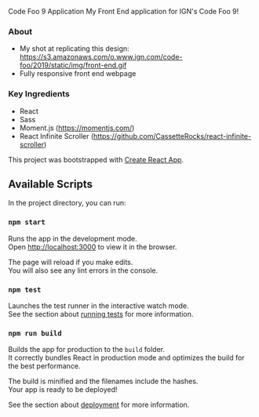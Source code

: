 Code Foo 9 Application
My Front End application for IGN's Code Foo 9!

### About
- My shot at replicating this design: https://s3.amazonaws.com/o.www.ign.com/code-foo/2019/static/img/front-end.gif 
- Fully responsive front end webpage

### Key Ingredients
- React
- Sass
- Moment.js (https://momentjs.com/)
- React Infinite Scroller (https://github.com/CassetteRocks/react-infinite-scroller)


This project was bootstrapped with [Create React App](https://github.com/facebook/create-react-app).

## Available Scripts

In the project directory, you can run:

### `npm start`

Runs the app in the development mode.<br>
Open [http://localhost:3000](http://localhost:3000) to view it in the browser.

The page will reload if you make edits.<br>
You will also see any lint errors in the console.

### `npm test`

Launches the test runner in the interactive watch mode.<br>
See the section about [running tests](https://facebook.github.io/create-react-app/docs/running-tests) for more information.

### `npm run build`

Builds the app for production to the `build` folder.<br>
It correctly bundles React in production mode and optimizes the build for the best performance.

The build is minified and the filenames include the hashes.<br>
Your app is ready to be deployed!

See the section about [deployment](https://facebook.github.io/create-react-app/docs/deployment) for more information.
